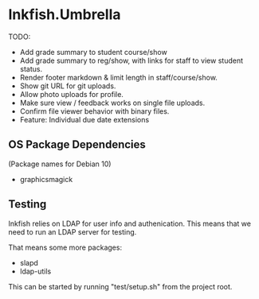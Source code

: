
# Inkfish.Umbrella

TODO:

 - Add grade summary to student course/show
 - Add grade summary to reg/show, with links for staff to view student status.
 - Render footer markdown & limit length in staff/course/show.
 - Show git URL for git uploads.
 - Allow photo uploads for profile.
 - Make sure view / feedback works on single file uploads.
 - Confirm file viewer behavior with binary files.
 - Feature: Individual due date extensions

## OS Package Dependencies

(Package names for Debian 10)

 - graphicsmagick


## Testing

Inkfish relies on LDAP for user info and authenication. This means that we
need to run an LDAP server for testing.

That means some more packages:

 - slapd
 - ldap-utils

This can be started by running "test/setup.sh" from the project root.


